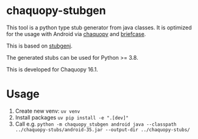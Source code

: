 # chaquopy-stubgen
This tool is a python type stub generator from java classes. It is optimized for the usage with Android via [chaquopy](https://github.com/chaquo/chaquopy) and [briefcase](https://github.com/beeware/).

This is based on [stubgenj](https://gitlab.cern.ch/scripting-tools/stubgenj).

The generated stubs can be used for Python >= 3.8.

This is developed for Chaquopy 16.1.

# Usage
1. Create new venv: `uv venv`
2. Install packages `uv pip install -e ".[dev]"`
2. Call e.g. `python -m chaquopy_stubgen android java --classpath ../chaquopy-stubs/android-35.jar --output-dir ../chaquopy-stubs/`
